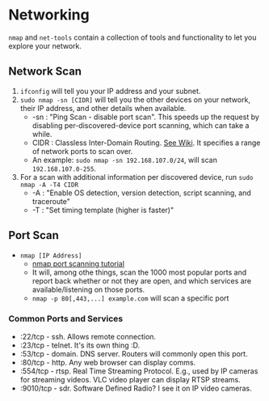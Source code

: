 # Networking

`nmap` and `net-tools` contain a collection of tools and functionality to let you explore your network.

## Network Scan

1. `ifconfig` will tell you your IP address and your subnet.
2. `sudo nmap -sn [CIDR]` will tell you the other devices on your network, their IP address, and other details when available.
   - -sn : "Ping Scan - disable port scan". This speeds up the request by disabling per-discovered-device port scanning, which can take a while.
   - CIDR : Classless Inter-Domain Routing. [See Wiki](https://en.wikipedia.org/wiki/Classless_Inter-Domain_Routing). It specifies a range of network ports to scan over.
   - An example: `sudo nmap -sn 192.168.107.0/24`, will scan `192.168.107.0-255`.
3. For a scan with additional information per discovered device, run `sudo nmap -A -T4 CIDR`
   - -A : "Enable OS detection, version detection, script scanning, and traceroute"
   - -T : "Set timing template \(higher is faster\)"

## Port Scan

- `nmap [IP Address]`
  - [nmap port scanning tutorial](https://nmap.org/book/port-scanning-tutorial.html)
  - It will, among othe things, scan the 1000 most popular ports and report back whether or not they are open, and which services are available/listening on those ports.
  - `nmap -p 80[,443,...] example.com` will scan a specific port

### Common Ports and Services

- :22/tcp - ssh. Allows remote connection.
- :23/tcp - telnet. It's its own thing :D.
- :53/tcp - domain. DNS server. Routers will commonly open this port.
- :80/tcp - http. Any web browser can display comms.
- :554/tcp - rtsp. Real Time Streaming Protocol. E.g., used by IP cameras for streaming videos. VLC video player can display RTSP streams.
- :9010/tcp - sdr. Software Defined Radio? I see it on IP video cameras.
